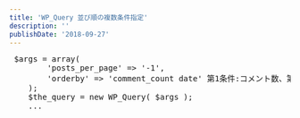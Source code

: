 ```yaml
---
title: 'WP_Query 並び順の複数条件指定'
description: ''
publishDate: '2018-09-27'
---
```


<pre class="brush: php; title: ; notranslate" title="">	$args = array(
		'posts_per_page' =&gt; '-1',
		'orderby' =&gt; 'comment_count date' 第1条件:コメント数、第2条件:日付順
	);
	$the_query = new WP_Query( $args );
	...</pre>

